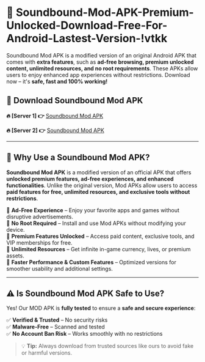 # 📲 Soundbound-Mod-APK-Premium-Unlocked-Download-Free-For-Android-Lastest-Version-!vtkk

Soundbound Mod APK is a modified version of an original Android APK that comes with **extra features**, such as **ad-free browsing, premium unlocked content, unlimited resources, and no root requirements**. These APKs allow users to enjoy enhanced app experiences without restrictions. Download now – it's **safe, fast and 100% working!**

## **📲 Download Soundbound Mod APK**

 **🔥 [Server 1] 👉** [Soundbound Mod APK](https://hapymods.com/Soundbound+Mod+APK&ref=vtkk)

 **🔥 [Server 2] 👉** [Soundbound Mod APK](https://hapymods.com/Soundbound+Mod+APK&ref=vtkk)

---

## **📌 Why Use a Soundbound Mod APK?**

**Soundbound Mod APK** is a modified version of an official APK that offers **unlocked premium features, ad-free experiences, and enhanced functionalities**. Unlike the original version, Mod APKs allow users to access **paid features for free, unlimited resources, and exclusive tools without restrictions**.

🔹 **Ad-Free Experience** – Enjoy your favorite apps and games without disruptive advertisements.  
🔹 **No Root Required** – Install and use Mod APKs without modifying your device.  
🔹 **Premium Features Unlocked** – Access paid content, exclusive tools, and VIP memberships for free.  
🔹 **Unlimited Resources** – Get infinite in-game currency, lives, or premium assets.  
🔹 **Faster Performance & Custom Features** – Optimized versions for smoother usability and additional settings.  

---

## **⚠️ Is Soundbound Mod APK Safe to Use?**

Yes! Our MOD APK is **fully tested** to ensure a **safe and secure experience**:

✅ **Verified & Trusted** – No security risks  
✅ **Malware-Free** – Scanned and tested  
✅ **No Account Ban Risk** – Works smoothly with no restrictions  

> 💡 **Tip:** Always download from trusted sources like ours to avoid fake or harmful versions.